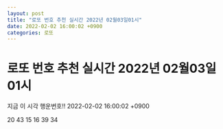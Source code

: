 ```yaml
---
layout: post
title: "로또 번호 추천 실시간 2022년 02월03일01시"
date: 2022-02-02 16:00:02 +0900
categories: 로또
---
```


# 로또 번호 추천 실시간 2022년 02월03일01시

지금 이 시각 행운번호!! 2022-02-02 16:00:02 +0900

 20  43  15  16  39  34 

